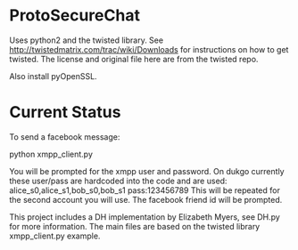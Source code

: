 ProtoSecureChat
===============

Uses python2 and the twisted library. See http://twistedmatrix.com/trac/wiki/Downloads for instructions on how to get twisted.
The license and original file here are from the twisted repo.

Also install pyOpenSSL.

Current Status
===============
To send a facebook message:

python xmpp_client.py

You will be prompted for the xmpp user and password.
On dukgo currently these user/pass are hardcoded into the code and are used:
alice_s0,alice_s1,bob_s0,bob_s1        pass:123456789
This will be repeated for the second account you will use.
The facebook friend id will be prompted.

This project includes a DH implementation by Elizabeth Myers, see DH.py for more information.
The main files are based on the twisted library xmpp_client.py example.

